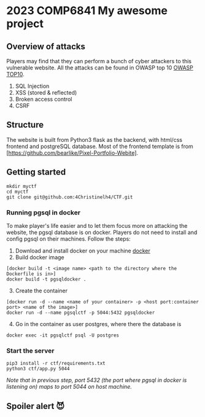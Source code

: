 # 2023 COMP6841 My awesome project

## Overview of attacks
Players may find that they can perform a bunch of cyber attackers to this vulnerable website. All the attacks can be found in OWASP top 10 [OWASP TOP10](https://owasp.org/www-project-top-ten/).
1. SQL Injection
2. XSS (stored & reflected)
3. Broken access control
4. CSRF


## Structure
The website is built from Python3 flask as the backend, with html/css frontend and postgreSQL database. Most of the frontend template is from [https://github.com/bearlike/Pixel-Portfolio-Webite].


## Getting started
```
mkdir myctf
cd myctf
git clone git@github.com:4Christinelh4/CTF.git
```
### Running pgsql in docker
To make player's life easier and to let them focus more on attacking the website, the pgsql database is on docker. Players do not need to install and config pgsql on their machines. Follow the steps:

1. Download and install docker on your machine [docker](https://www.docker.com/)
2. Build docker image
```
[docker build -t <image name> <path to the directory where the Dockerfile is in>]
docker build -t pgsqldocker .
```
3. Create the container
```
[docker run -d --name <name of your container> -p <host port:container port> <name of the image>]
docker run -d --name pgsqlctf -p 5044:5432 pgsqldocker
```
4. Go in the container as user postgres, where there the database is
```
docker exec -it pgsqlctf psql -U postgres
```

### Start the server
```
pip3 install -r ctf/requirements.txt
python3 ctf/app.py 5044
```
*Note that in previous step, port 5432 (the port where pgsql in docker is listening on) maps to port 5044 on host machine.*


## Spoiler alert 😈

